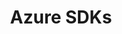 ---
layout: default
title: Azure SDKs
developer: Microsoft
logo: azure-sdk-logo.svg
projectUrl: https://github.com/azure/azure-sdk
description: The Azure SDKs are a set of libraries focused on ensuring that developers around the world have a first-class experience leveraging Azure services in their applications.
linkText: Visit the Azure SDK page
---